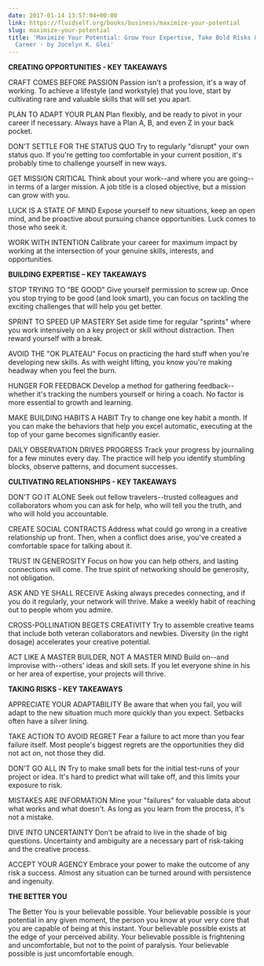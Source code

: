 ```yaml
---
date: 2017-01-14 13:57:04+00:00
link: https://fluidself.org/books/business/maximize-your-potential
slug: maximize-your-potential
title: 'Maximize Your Potential: Grow Your Expertise, Take Bold Risks & Build an Incredible
  Career - by Jocelyn K. Glei'
---
```


**CREATING OPPORTUNITIES - KEY TAKEAWAYS**

CRAFT COMES BEFORE PASSION
Passion isn't a profession, it's a way of working. To achieve a lifestyle (and workstyle) that you love, start by cultivating rare and valuable skills that will set you apart.

PLAN TO ADAPT YOUR PLAN
Plan flexibly, and be ready to pivot in your career if necessary. Always have a Plan A, B, and even Z in your back pocket.

DON'T SETTLE FOR THE STATUS QUO
Try to regularly "disrupt" your own status quo. If you're getting too comfortable in your current position, it's probably time to challenge yourself in new ways.

GET MISSION CRITICAL
Think about your work--and where you are going--in terms of a larger mission. A job title is a closed objective, but a mission can grow with you.

LUCK IS A STATE OF MIND
Expose yourself to new situations, keep an open mind, and be proactive about pursuing chance opportunities. Luck comes to those who seek it.

WORK WITH INTENTION
Calibrate your career for maximum impact by working at the intersection of your genuine skills, interests, and opportunities.

**BUILDING EXPERTISE – KEY TAKEAWAYS**

STOP TRYING TO "BE GOOD"
Give yourself permission to screw up. Once you stop trying to be good (and look smart), you can focus on tackling the exciting challenges that will help you get better.

SPRINT TO SPEED UP MASTERY
Set aside time for regular "sprints" where you work intensively on a key project or skill without distraction. Then reward yourself with a break.

AVOID THE "OK PLATEAU"
Focus on practicing the hard stuff when you're developing new skills. As with weight lifting, you know you're making headway when you feel the burn.

HUNGER FOR FEEDBACK
Develop a method for gathering feedback--whether it's tracking the numbers yourself or hiring a coach. No factor is more essential to growth and learning.

MAKE BUILDING HABITS A HABIT
Try to change one key habit a month. If you can make the behaviors that help you excel automatic, executing at the top of your game becomes significantly easier.

DAILY OBSERVATION DRIVES PROGRESS
Track your progress by journaling for a few minutes every day. The practice will help you identify stumbling blocks, observe patterns, and document successes.

**CULTIVATING RELATIONSHIPS - KEY TAKEAWAYS**

DON'T GO IT ALONE
Seek out fellow travelers--trusted colleagues and collaborators whom you can ask for help, who will tell you the truth, and who will hold you accountable.

CREATE SOCIAL CONTRACTS
Address what could go wrong in a creative relationship up front. Then, when a conflict does arise, you've created a comfortable space for talking about it.

TRUST IN GENEROSITY
Focus on how you can help others, and lasting connections will come. The true spirit of networking should be generosity, not obligation.

ASK AND YE SHALL RECEIVE
Asking always precedes connecting, and if you do it regularly, your network will thrive. Make a weekly habit of reaching out to people whom you admire.

CROSS-POLLINATION BEGETS CREATIVITY
Try to assemble creative teams that include both veteran collaborators and newbies. Diversity (in the right dosage) accelerates your creative potential.

ACT LIKE A MASTER BUILDER, NOT A MASTER MIND
Build on--and improvise with--others' ideas and skill sets. If you let everyone shine in his or her area of expertise, your projects will thrive.

**TAKING RISKS - KEY TAKEAWAYS**

APPRECIATE YOUR ADAPTABILITY
Be aware that when you fail, you will adapt to the new situation much more quickly than you expect. Setbacks often have a silver lining.

TAKE ACTION TO AVOID REGRET
Fear a failure to act more than you fear failure itself. Most people's biggest regrets are the opportunities they did not act on, not those they did.

DON'T GO ALL IN
Try to make small bets for the initial test-runs of your project or idea. It's hard to predict what will take off, and this limits your exposure to risk.

MISTAKES ARE INFORMATION
Mine your "failures" for valuable data about what works and what doesn't. As long as you learn from the process, it's not a mistake.

DIVE INTO UNCERTAINTY
Don't be afraid to live in the shade of big questions. Uncertainty and ambiguity are a necessary part of risk-taking and the creative process.

ACCEPT YOUR AGENCY
Embrace your power to make the outcome of any risk a success. Almost any situation can be turned around with persistence and ingenuity.

**THE BETTER YOU**

The Better You is your believable possible. Your believable possible is your potential in any given moment, the person you know at your very core that you are capable of being at this instant. Your believable possible exists at the edge of your perceived ability. Your believable possible is frightening and uncomfortable, but not to the point of paralysis. Your believable possible is just uncomfortable enough.
